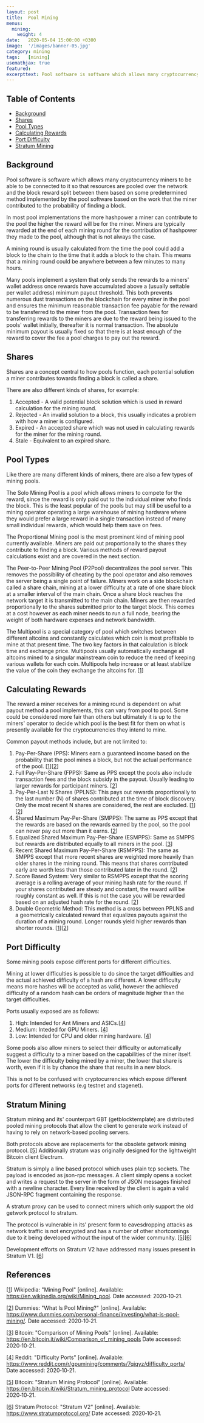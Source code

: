 ```yaml
---
layout: post
title:  Pool Mining
menus:
  mining:
    weight: 4
date:   2020-05-04 15:00:00 +0300
image:  '/images/banner-05.jpg'
category: mining
tags:   [mining]
usemathjax: true
featured:
excerpttext: Pool software is software which allows many cryptocurrency miners to be able to be connected to it so that resources are pooled over the network...
---
```


## Table of Contents

- [Background](#background)
- [Shares](#shares)
- [Pool Types](#pool-types)
- [Calculating Rewards](#calculating-rewards)
- [Port Difficulty](#port-difficulty)
- [Stratum Mining](#calculating-rewards)


## Background

Pool software is software which allows many cryptocurrency miners to be able to be connected to it so that
resources are pooled over the network and the block reward split between them based on some predetermined method
implemented by the pool software based on the work that the miner contributed to the probability of finding a block.

In most pool implementations the more hashpower a miner can contribute to the pool the higher the reward will be for the miner.
Miners are typically rewarded at the end of each mining round for the contribution of hashpower they made to the pool,
although that is not always the case.

A mining round is usually calculated from the time the pool could add a block to
the chain to the time that it adds a block to the chain. This means that a mining round could be anywhere between a
few minutes to many hours.

Many pools implement a system that only sends the rewards to a miners' wallet address once rewards have accumulated
above a (usually settable per wallet address) minimum payout threshold. This both prevents numerous dust transactions on
the blockchain for every miner in the pool and ensures the minimum reasonable transaction fee payable for the reward to
be transferred to the miner from the pool. Transaction fees for transferring rewards to the miners are due to the reward
being issued to the pools' wallet initially, thereafter it is normal transaction. The absolute minimum payout is
usually fixed so that there is at least enough of the reward to cover the fee a pool charges to pay out the reward.

## Shares

Shares are a concept central to how pools function, each potential solution a miner contributes towards finding a block
is called a share.

There are also different kinds of shares, for example:
1) Accepted - A valid potential block solution which is used in reward calculation for the mining round.
2) Rejected - An invalid solution to a block, this usually indicates a problem with how a miner is configured.
3) Expired - An accepted share which was not used in calculating rewards for the miner for the mining round.
4) Stale - Equivalent to an expired share.

## Pool Types

Like there are many different kinds of miners, there are also a few types of mining pools.

The Solo Mining Pool is a pool which allows miners to compete for the reward, since the reward is only paid out to
the individual miner who finds the block. This is the least popular of the pools but may still be useful to
a mining operator operating a large warehouse of mining hardware where they would prefer a large reward in a single
transaction instead of many small individual rewards, which would help them save on fees.

The Proportional Mining pool is the most prominent kind of mining pool currently available. Miners are paid out
proportionally to the shares they contribute to finding a block. Various methods of reward payout calculations
exist and are covered in the next section.

The Peer-to-Peer Mining Pool (P2Pool) decentralizes the pool server. This removes the possibility of cheating by the
pool operator and also removes the server being a single point of failure. Miners work on a side blockchain called a
share chain, mining at a lower difficulty at a rate of one share block at a smaller interval of the main chain.
Once a share block reaches the network target it is transmitted to the main chain. Miners are then rewarded proportionally
to the shares submitted prior to the target block. This comes at a cost however as each miner needs to run a full node,
bearing the weight of both hardware expenses and network bandwidth.

The Multipool is a special category of pool which switches between different altcoins and constantly calculates which
coin is most profitable to mine at that present time. The two key factors in that calculation is block time and
exchange price. Multipools usually automatically exchange all altcoins mined to a singular mainstream coin to reduce the
need of keeping various wallets for each coin. Multipools help increase or at least stabilize the value of the coin they
exchange the altcoins for. [[1]]


## Calculating Rewards

The reward a miner receives for a mining round is dependent on what payout method a pool implements, this can
vary from pool to pool. Some could be considered more fair than others but ultimately it is up to the miners'
operator to decide which pool is the best fit for them on what is presently available for the cryptocurrencies
they intend to mine.

Common payout methods include, but are not limited to:
1) Pay-Per-Share (PPS): Miners earn a guaranteed income based on the probability that the pool mines a block, but
 not the actual performance of the pool. [[1]][[2]]
2) Full Pay-Per-Share (FPPS): Same as PPS except the pools also include transaction fees and the block subsidy in the
payout. Usually leading to larger rewards for participant miners. [[2]]
3) Pay-Per-Last N Shares (PPLNS): This pays out rewards proportionally to the last number (N) of shares contributed at
the time of block discovery. Only the most recent N shares are considered, the rest are excluded. [[1]][[2]]
4) Shared Maximum Pay-Per-Share (SMPPS): The same as PPS except that the rewards are based on the rewards earned by the
pool, so the pool can never pay out more than it earns. [[2]]
5) Equalized Shared Maximum Pay-Per-Share (ESMPPS): Same as SMPPS but rewards are distributed equally to all miners
in the pool. [[3]]
6) Recent Shared Maximum Pay-Per-Share (RSMPPS): The same as SMPPS except that more recent shares are weighted more
heavily than older shares in the mining round. This means that shares contributed early are worth less than
those contributed later in the round. [[2]]
7) Score Based System: Very similar to RSMPPS except that the scoring average is a rolling average of your mining hash
rate for the round. If your shares contributed are steady and constant, the reward will be roughly constant as well. If
this is not the case you will be rewarded based on an adjusted hash rate for the round. [[2]]
8) Double Geometric Method: This method is a cross between PPLNS and a geometrically calculated reward that equalizes
payouts against the duration of a mining round. Longer rounds yield higher rewards than shorter rounds. [[1]][[2]]

## Port Difficulty

Some mining pools expose different ports for different difficulties.

Mining at lower difficulties is possible to do since the target difficulties and the actual achieved difficulty of a hash
are different. A lower difficulty means more hashes will be accepted as valid, however the achieved difficulty of a random hash
can be orders of magnitude higher than the target difficulties.

Ports usually exposed are as follows:
1) High: Intended for Ant Miners and ASICs.[[4]]
2) Medium: Inteded for GPU Miners. [[4]]
3) Low: Intended for CPU and older mining hardware. [[4]]

Some pools also allow miners to select their difficulty or automatically suggest a difficulty to a miner based on the
capabilities of the miner itself. The lower the difficulty being mined by a miner, the lower that share is worth,
even if it is by chance the share that results in a new block.

This is not to be confused with cryptocurrencies which expose different ports for different networks (e.g testnet and stagenet).

## Stratum Mining

Stratum mining and its' counterpart GBT (getblocktemplate) are distributed pooled mining protocols that allow the client
to generate work instead of having to rely on network-based pooling servers.

Both protocols above are replacements for the obsolete getwork mining protocol. [[5]] Additionally stratum was
originally designed for the lightweight Bitcoin client Electrum.

Stratum is simply a line based protocol which uses plain tcp sockets. The payload is encoded as json-rpc messages. A
client simply opens a socket and writes a request to the server in the form of JSON messages finished with a newline
character. Every line received by the client is again a valid JSON-RPC fragment containing the response.

A stratum proxy can be used to connect miners which only support the old getwork protocol to stratum.

The protocol is vulnerable in its' present form to eavesdropping attacks as network traffic is not encrypted and has
a number of other shortcomings due to it being developed without the input of the wider community. [[5]][[6]]

Development efforts on Stratum V2 have addressed many issues present in Stratum V1. [[6]]

## References

[[1]] Wikipedia: "Mining Pool" [online]. Available: <https://en.wikipedia.org/wiki/Mining_pool>. Date accessed:
2020&#8209;10&#8209;21.

[1]: https://en.wikipedia.org/wiki/Mining_pool
"Mining Pool"

[[2]] Dummies: "What Is Pool Mining?" [online]. Available: <https://www.dummies.com/personal-finance/investing/what-is-pool-mining/>. Date accessed:
2020&#8209;10&#8209;21.

[2]: https://www.dummies.com/personal-finance/investing/what-is-pool-mining/
"Mining Pool"

[[3]] Bitcoin: "Comparison of Mining Pools" [online]. Available: <https://en.bitcoin.it/wiki/Comparison_of_mining_pools> Date accessed:
2020&#8209;10&#8209;21.

[3]: https://en.bitcoin.it/wiki/Comparison_of_mining_pools
"Comparison of Mining Pools"

[[4]] Reddit: "Difficulty Ports" [online]. Available: <https://www.reddit.com/r/gpumining/comments/7qiqyz/difficulty_ports/> Date accessed:
2020&#8209;10&#8209;21.

[4]: https://www.reddit.com/r/gpumining/comments/7qiqyz/difficulty_ports/
"Difficulty Ports"

[[5]] Bitcoin: "Stratum Mining Protocol" [online]. Available: <https://en.bitcoin.it/wiki/Stratum_mining_protocol> Date accessed:
2020&#8209;10&#8209;21.

[5]: https://en.bitcoin.it/wiki/Stratum_mining_protocol
"Stratum Mining Protocol"


[[6]] Stratum Protocol: "Stratum V2" [online]. Available: <https://www.stratumprotocol.org/> Date accessed:
2020&#8209;10&#8209;21.

[6]: https://www.stratumprotocol.org/
"Stratum Protocol"
